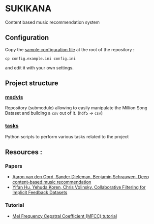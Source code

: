 # SUKIKANA

Content based music recommendation system

## Configuration

Copy the [sample configuration file](config.example.ini) at the root of the repository :

`cp config.example.ini config.ini`

and edit it with your own settings.

## Project structure

### [msdvis](msdvis)

Repository (submodule) allowing to easily manipulate the Million Song Dataset and building a `csv` out of it.
(`hdf5` -> `csv`)

### [tasks](tasks)

Python scripts to perform various tasks related to the project


## Resources :

### Papers
- [Aaron van den Oord, Sander Dieleman, Benjamin Schrauwen. Deep content-based music recommendation](https://papers.nips.cc/paper/5004-deep-content-based-music-recommendation.pdf)
- [Yifan Hu, Yehuda Koren, Chris Volinsky. Collaborative Filtering for Implicit Feedback Datasets](http://yifanhu.net/PUB/cf.pdf)

### Tutorial
- [Mel Frequency Cepstral Coefficient (MFCC) tutorial](http://practicalcryptography.com/miscellaneous/machine-learning/guide-mel-frequency-cepstral-coefficients-mfccs/)